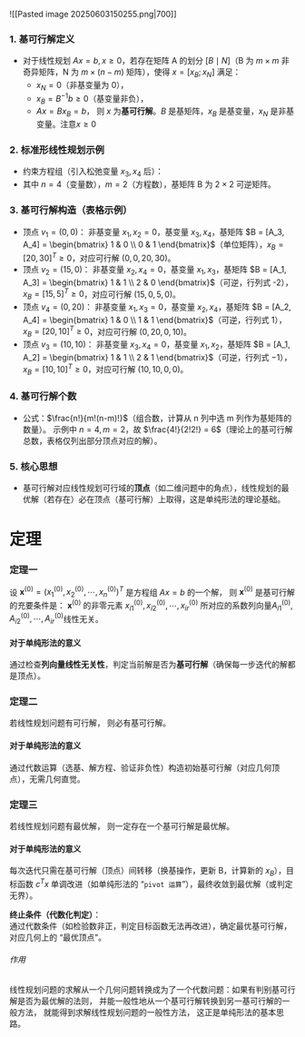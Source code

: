 ![[Pasted image 20250603150255.png|700]]
### 1. **基可行解定义**
- 对于线性规划 $Ax = b, x \geq 0$，若存在矩阵 A 的划分 $[B \mid N]$（B 为 $m \times m$ 非奇异矩阵，N 为 $m \times (n-m)$ 矩阵），使得 $x = [x_B; x_N]$ 满足：
    - $x_N = 0$（非基变量为 0），
    - $x_B = B^{-1}b \geq 0$（基变量非负），
    - $Ax = Bx_B = b$， 则 $x$ 为**基可行解**。$B$ 是基矩阵，$x_B$ 是基变量，$x_N$ 是非基变量。注意$x \geq 0$

### 2. **标准形线性规划示例**
- 约束方程组（引入松弛变量 $x_3, x_4$ 后）：
- 其中 $n=4$（变量数），$m=2$（方程数），基矩阵 B 为 $2 \times 2$ 可逆矩阵。

### 3. **基可行解构造（表格示例）**
- 顶点 $v_1 = (0,0)$： 非基变量 $x_1, x_2 = 0$，基变量 $x_3, x_4$，基矩阵 $B = [A_3, A_4] = \begin{bmatrix} 1 & 0 \\ 0 & 1 \end{bmatrix}$（单位矩阵），$x_B = [20, 30]^T \geq 0$，对应可行解 $(0,0,20,30)$。
- 顶点 $v_2 = (15,0)$： 非基变量 $x_2, x_4 = 0$，基变量 $x_1, x_3$，基矩阵 $B = [A_1, A_3] = \begin{bmatrix} 1 & 1 \\ 2 & 0 \end{bmatrix}$（可逆，行列式 -2），$x_B = [15, 5]^T \geq 0$，对应可行解 $(15,0,5,0)$。
- 顶点 $v_4 = (0,20)$： 非基变量 $x_1, x_3 = 0$，基变量 $x_2, x_4$，基矩阵 $B = [A_2, A_4] = \begin{bmatrix} 1 & 0 \\ 1 & 1 \end{bmatrix}$（可逆，行列式 1），$x_B = [20, 10]^T \geq 0$，对应可行解 $(0,20,0,10)$。
- 顶点 $v_3 = (10,10)$： 非基变量 $x_3, x_4 = 0$，基变量 $x_1, x_2$，基矩阵 $B = [A_1, A_2] = \begin{bmatrix} 1 & 1 \\ 2 & 1 \end{bmatrix}$（可逆，行列式 $-1$），$x_B = [10, 10]^T \geq 0$，对应可行解 $(10,10,0,0)$。

### 4. **基可行解个数**
- 公式：$\frac{n!}{m!(n-m)!}$（组合数，计算从 n 列中选 m 列作为基矩阵的数量）。 示例中 $n=4, m=2$，故 $\frac{4!}{2!2!} = 6$（理论上的基可行解总数，表格仅列出部分顶点对应的解）。
### 5. **核心思想**
- 基可行解对应线性规划可行域的**顶点**（如二维问题中的角点），线性规划的最优解（若存在）必在顶点（基可行解）上取得，这是单纯形法的理论基础。


# 定理
### 定理一
设 $\boldsymbol{x}^{(0)}=(x_1^{(0)},x_2^{(0)},\cdots,x_n^{(0)})^T$ 是方程组 $Ax = b$ 的一个解， 则 $\boldsymbol{x}^{(0)}$ 是基可行解的充要条件是： $\boldsymbol{x}^{(0)}$ 的非零元素 $x_{i1}^{(0)},x_{i2}^{(0)},\cdots,x_{ir}^{(0)}$ 所对应的系数列向量$A_{i1}^{(0)},A_{i2}^{(0)},\cdots,A_{ir}^{(0)}$线性无关。
#### 对于单纯形法的意义
通过检查**列向量线性无关性**，判定当前解是否为**基可行解**（确保每一步迭代的解都是顶点）。
### 定理二
若线性规划问题有可行解， 则必有基可行解。
#### 对于单纯形法的意义
通过代数运算（选基、解方程、验证非负性）构造初始基可行解（对应几何顶点），无需几何直觉。
### 定理三
若线性规划问题有最优解， 则一定存在一个基可行解是最优解。
#### 对于单纯形法的意义
每次迭代只需在基可行解（顶点）间转移（换基操作，更新 B，计算新的 $x_B$），目标函数 $c^Tx$ 单调改进（如单纯形法的 “`pivot 运算`”），最终收敛到最优解（或判定无界）。

**终止条件（代数化判定）**：  
通过代数条件（如检验数非正，判定目标函数无法再改进），确定最优基可行解，对应几何上的 “最优顶点”。
###### 作用
线性规划问题的求解从一个几何问题转换成为了一个代数问题：如果有判别基可行解是否为最优解的法则， 并能一般性地从一个基可行解转换到另一基可行解的一般方法， 就能得到求解线性规划问题的一般性方法， 这正是单纯形法的基本思路。